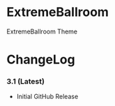 ExtremeBallroom
===============

ExtremeBallroom Theme

ChangeLog
=========

### 3.1 (Latest)
* Initial GitHub Release
